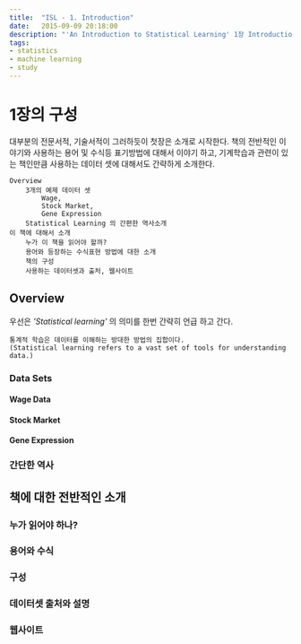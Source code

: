 ```yaml
---
title:  "ISL - 1. Introduction"
date:   2015-09-09 20:18:00
description: "'An Introduction to Statistical Learning' 1장 Introduction 공부"
tags: 
- statistics
- machine learning
- study
---
```


# 1장의 구성
대부분의 전문서적, 기술서적이 그러하듯이 첫장은 소개로 시작한다. 책의 전반적인 이야기와 사용하는 용어 및 수식등 표기방법에 대해서 이야기 하고, 기계학습과 관련이 있는 책인만큼 사용하는 데이터 셋에 대해서도 간략하게 소개한다.

	Overview
		3개의 예제 데이터 셋
			Wage, 
			Stock Market, 
			Gene Expression 
		Statistical Learning 의 간편한 역사소개
	이 책에 대해서 소개
		누가 이 책을 읽어야 할까?
		용어와 등장하는 수식표현 방법에 대한 소개
		책의 구성
		사용하는 데이터셋과 출처, 웹사이트

## Overview
우선은 *'Statistical learning'* 의 의미를 한번 간략히 언급 하고 간다.
```
통계적 학습은 데이터를 이해하는 방대한 방법의 집합이다.
(Statistical learning refers to a vast set of tools for understanding data.)
```

### Data Sets

#### Wage Data

#### Stock Market

#### Gene Expression

### 간단한 역사


## 책에 대한 전반적인 소개

### 누가 읽어야 하나?

### 용어와 수식

### 구성

### 데이터셋 출처와 설명

### 웹사이트
